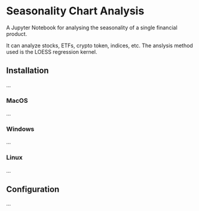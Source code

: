 # Seasonality Chart Analysis

A Jupyter Notebook for analysing the seasonality of a single financial product.

It can analyze stocks, ETFs, crypto token, indices, etc. The anslysis method used is the LOESS regression kernel.

## Installation 
…

### MacOS
…

### Windows
…

### Linux
…


## Configuration
…